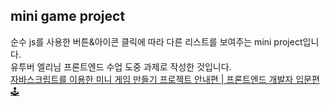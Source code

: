 ## mini game project
순수 js를 사용한 버튼&아이콘 클릭에 따라 다른 리스트를 보여주는 mini project입니다.   
유투버 엘리님 프론트엔드 수업 도중 과제로 작성한 것입니다.   
[자바스크립트를 이용한 미니 게임 만들기 프로젝트 안내편 | 프론트엔드 개발자 입문편 🕹](https://youtu.be/We2Kv1HMGvc)   
